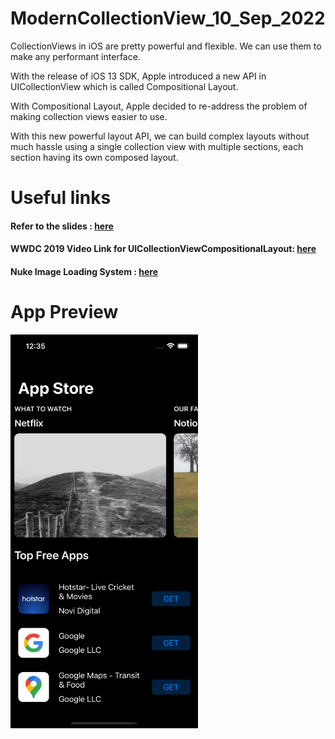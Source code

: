 # ModernCollectionView_10_Sep_2022

CollectionViews in iOS are pretty powerful and flexible. We can use them to make any performant interface. 

With the release of iOS 13 SDK, Apple introduced a new API in UICollectionView which is called Compositional Layout.

With Compositional Layout, Apple decided to re-address the problem of making collection views easier to use.

With this new powerful layout API, we can build complex layouts without much hassle using a single collection view with multiple sections, each section having its own composed layout.


# Useful links

#### Refer to the slides : [here](/slides/iOS_Cafe_Event_slides.pptx)

#### WWDC 2019 Video Link for UICollectionViewCompositionalLayout: [here](https://developer.apple.com/videos/play/wwdc2019/215/)

#### Nuke Image Loading System : [here](https://github.com/kean/Nuke)


# App Preview

<p float="right">
	<img src="./screenshot/preview.png" width="300" height="630"/>
</p>

